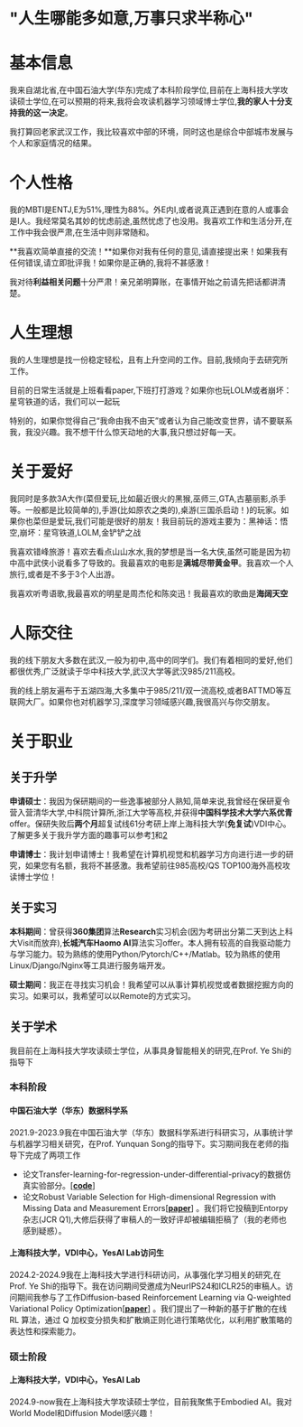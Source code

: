 <h1>"人生哪能多如意,万事只求半称心"</h1>

# 基本信息
我来自湖北省,在中国石油大学(华东)完成了本科阶段学位,目前在上海科技大学攻读硕士学位,在可以预期的将来,我将会攻读机器学习领域博士学位,**我的家人十分支持我的这一决定**。

我打算回老家武汉工作，我比较喜欢中部的环境，同时这也是综合中部城市发展与个人和家庭情况的结果。

# 个人性格
我的MBTI是ENTJ,E为51%,理性为88%。外E内I,或者说真正遇到在意的人或事会是I人。我经常莫名其妙的忧虑前途,虽然忧虑了也没用。我喜欢工作和生活分开,在工作中我会很严肃,在生活中则非常随和。

**我喜欢简单直接的交流！**如果你对我有任何的意见,请直接提出来！如果我有任何错误,请立即批评我！如果你是正确的,我将不甚感激！

我对待**利益相关问题**十分严肃！亲兄弟明算账，在事情开始之前请先把话都讲清楚。

# 人生理想
我的人生理想是找一份稳定轻松，且有上升空间的工作。目前,我倾向于去研究所工作。

目前的日常生活就是上班看看paper,下班打打游戏？如果你也玩LOLM或者崩坏：星穹铁道的话，我们可以一起玩

特别的，如果你觉得自己“我命由我不由天”或者认为自己能改变世界，请不要联系我，我没兴趣。我不想干什么惊天动地的大事,我只想过好每一天。


# 关于爱好

我同时是多款3A大作(菜但爱玩,比如最近很火的黑猴,巫师三,GTA,古墓丽影,杀手等。一般都是比较简单的),手游(比如原农之类的),桌游(三国杀启动！)的玩家。如果你也菜但是爱玩,我们可能是很好的朋友！我目前玩的游戏主要为：黑神话：悟空,崩坏：星穹铁道,LOLM,金铲铲之战

我喜欢错峰旅游！喜欢去看点山山水水,我的梦想是当一名大侠,虽然可能是因为初中高中武侠小说看多了导致的。我最喜欢的电影是**满城尽带黄金甲**。我喜欢一个人旅行,或者是不多于3个人出游。

我喜欢听粤语歌,我最喜欢的明星是周杰伦和陈奕迅！我最喜欢的歌曲是**海阔天空**

# 人际交往
我的线下朋友大多数在武汉,一般为初中,高中的同学们。我们有着相同的爱好,他们都很优秀,广泛就读于华中科技大学,武汉大学等武汉985/211高校。

我的线上朋友遍布于五湖四海,大多集中于985/211/双一流高校,或者BATTMD等互联网大厂。如果你也对机器学习,深度学习领域感兴趣,我很高兴与你交朋友。

# 关于职业

## 关于升学
**申请硕士**：我因为保研期间的一些逸事被部分人熟知,简单来说,我曾经在保研夏令营入营清华大学,中科院计算所,浙江大学等高校,并获得**中国科学技术大学六系优青**offer。保研失败后**两个月**超复试线61分考研上岸上海科技大学(**免复试**)VDI中心。了解更多关于我升学方面的趣事可以参考[1](https://zhuanlan.zhihu.com/p/659272255)和[2](https://zhuanlan.zhihu.com/p/686809221)

**申请博士**：我计划申请博士！我希望在计算机视觉和机器学习方向进行进一步的研究，如果您有名额，我将不甚感激。我希望前往985高校/QS TOP100海外高校攻读博士学位！

## 关于实习
**本科期间**：曾获得**360集团**算法**Research**实习机会(因为考研出分第二天到达上科大Visit而放弃),**长城汽车Haomo AI**算法实习offer。本人拥有较高的自我驱动能力与学习能力。较为熟练的使用Python/Pytorch/C++/Matlab。较为熟练的使用Linux/Django/Nginx等工具进行服务端开发。

**硕士期间**：我正在寻找实习机会！我希望可以从事计算机视觉或者数据挖掘方向的实习。如果可以，我希望可以以Remote的方式实习。

## 关于学术
我目前在上海科技大学攻读硕士学位，从事具身智能相关的研究,在Prof. Ye Shi的指导下
### 本科阶段
#### 中国石油大学（华东）数据科学系
2021.9-2023.9我在中国石油大学（华东）数据科学系进行科研实习，从事统计学与机器学习相关研究，在Prof. Yunquan Song的指导下。实习期间我在老师的指导下完成了两项工作
* 论文Transfer-learning-for-regression-under-differential-privacy的数据仿真实验部分。[[**code**]](https://github.com/Zhenhao-Zhang/Transfer-learning-for-regression-under-differential-privacy)
* 论文Robust Variable Selection for High-dimensional Regression with Missing Data and Measurement Errors[[**paper**]](/papers/RSHMM/RSHMM.pdf) 。我们将它投稿到Entorpy杂志(JCR Q1),大修后获得了审稿人的一致好评却被编辑拒稿了（我的老师也感到疑惑）。

#### 上海科技大学，VDI中心，YesAI Lab访问生
2024.2-2024.9我在上海科技大学进行科研访问，从事强化学习相关的研究,在Prof. Ye Shi的指导下。我在访问期间受邀成为NeurIPS24和ICLR25的审稿人。访问期间我参与了工作Diffusion-based Reinforcement Learning via Q-weighted Variational Policy Optimization[[**paper**]](/papers/QVPO/QVPO.pdf) 
。我们提出了一种新的基于扩散的在线 RL 算法，通过 Q 加权变分损失和扩散熵正则化进行策略优化，以利用扩散策略的表达性和探索能力。

### 硕士阶段
#### 上海科技大学，VDI中心，YesAI Lab
2024.9-now我在上海科技大学攻读硕士学位，目前我聚焦于Embodied AI。我对World Model和Diffusion Model感兴趣！




